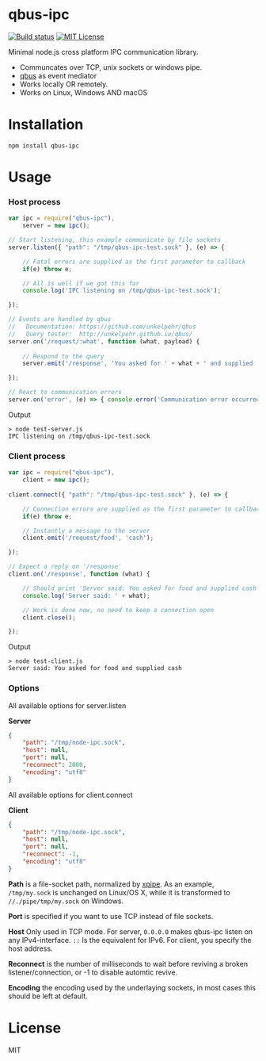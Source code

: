 # qbus-ipc

[![Build status](https://travis-ci.org/Hexagon/qbus-ipc.svg)](https://travis-ci.org/Hexagon/qbus-ipc) [![MIT License](https://img.shields.io/badge/license-MIT-blue.svg)](https://img.shields.io/badge/license-MIT-blue.svg)

Minimal node.js cross platform IPC communication library.

* Communcates over TCP, unix sockets or windows pipe.
* [qbus](https://www.npmjs.com/package/qbus) as event mediator
* Works locally OR remotely.
* Works on Linux, Windows AND macOS


# Installation

```npm install qbus-ipc```

# Usage

### Host process

```javascript
var ipc = require("qbus-ipc"),
	server = new ipc();

// Start listening, this example communicate by file sockets
server.listen({ "path": "/tmp/qbus-ipc-test.sock" }, (e) => { 

	// Fatal errors are supplied as the first parameter to callback
	if(e) throw e; 

	// All is well if we got this far
	console.log('IPC listening on /tmp/qbus-ipc-test.sock');

});

// Events are handled by qbus
//   Documentation:	https://github.com/unkelpehr/qbus
//   Query tester: 	http://unkelpehr.github.io/qbus/
server.on('/request/:what', function (what, payload) {
	
	// Respond to the query
	server.emit('/response', 'You asked for ' + what + ' and supplied ' + payload);

});

// React to communication errors
server.on('error', (e) => { console.error('Communication error occurred: ', e); });
```

Output

```
> node test-server.js
IPC listening on /tmp/qbus-ipc-test.sock
```

### Client process

```javascript
var ipc = require("qbus-ipc"),
	client = new ipc();
	
client.connect({ "path": "/tmp/qbus-ipc-test.sock" }, (e) => { 

    // Connection errors are supplied as the first parameter to callback
    if(e) throw e; 

    // Instantly a message to the server
    client.emit('/request/food', 'cash');

});

// Expect a reply on '/response'
client.on('/response', function (what) {

    // Should print 'Server said: You asked for food and supplied cash'
    console.log('Server said: ' + what);

    // Work is done now, no need to keep a connection open
    client.close();

});
```

Output

```
> node test-client.js
Server said: You asked for food and supplied cash
```
### Options

All available options for server.listen

**Server**
```json
{
	"path": "/tmp/node-ipc.sock",
	"host": null,
	"port": null,
	"reconnect": 2000,
	"encoding": "utf8"
}
```

All available options for client.connect

**Client**
```json
{
	"path": "/tmp/node-ipc.sock",
	"host": null,
	"port": null,
	"reconnect": -1,
	"encoding": "utf8"
}
```

**Path** is a file-socket path, normalized by [xpipe](https://www.npmjs.com/package/xpipe). As an example, ```/tmp/my.sock``` is unchanged on Linux/OS X, while it is transformed to ```//./pipe/tmp/my.sock``` on Windows.

**Port** is specified if you want to use TCP instead of file sockets.

**Host** Only used in TCP mode. For server, ```0.0.0.0``` makes qbus-ipc listen on any IPv4-interface. ```::``` Is the equivalent for IPv6. For client, you specify the host address.

**Reconnect** is the number of milliseconds to wait before reviving a broken listener/connection, or -1 to disable automtic revive.

**Encoding** the encoding used by the underlaying sockets, in most cases this should be left at default.


# License

MIT
